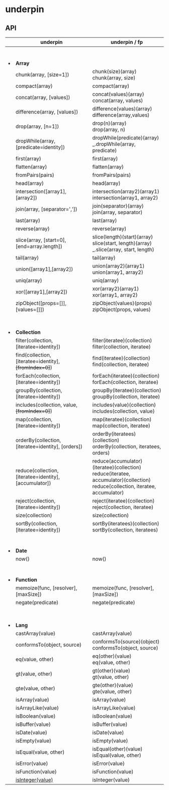 # underpin

## API

| | underpin      | underpin / fp |
| ----------- | ----------- | ----------- |
| <br><br>:black_small_square: | <br><br>**Array** <br> |
| | chunk(array, [size=1]) | chunk(size)(array) <br> chunk(array, size) |
| | compact(array) | compact(array)|
| | concat(array, [values]) | concat(values)(array) <br> concat(array, values)  |
| | difference(array, [values]) | difference(values)(array) <br>  difference(array,values) |
| | drop(array, [n=1]) | drop(n)(array) <br> drop(array, n) |
| | dropWhile(array, [predicate=identity]) | dropWhile(predicate)(array) <br> _.dropWhile(array, predicate) |
| | first(array) | first(array) |
| | flatten(array) | flatten(array) |
| | fromPairs(pairs) | fromPairs(pairs) |
| | head(array) | head(array) |
| | intersection([array1],[array2]) | intersection(array2)(array1) <br> intersection(array1, array2)|
| | join(array, [separator=',']) | join(separator)(array) <br>  join(array, separator) |
| | last(array) | last(array) |
| | reverse(array) | reverse(array) |
| | slice(array, [start=0], [end=array.length]) | slice(length)(start)(array) <br> slice(start, length)(array) <br> _.slice(array, start, length) |
| | tail(array) | tail(array) |
| | union([array1],[array2]) | union(array2)(array1) <br> union(array1, array2)|
| | uniq(array) | uniq(array) |
| | xor([array1],[array2]) | xor(array2)(array1) <br> xor(array1, array2)|
| | zipObject([props=[]], [values=[]]) | zipObject(values)(props) <br> zipObject(props, values)|
|  |
| <br><br>:black_small_square: | <br><br> **Collection** <br> | |
| | filter(collection, [iteratee=identity]) | filter(iteratee)(collection) <br> filter(collection, iteratee)|
| | find(collection, [iteratee=identity], <s>[fromIndex=0]</s>) | find(iteratee)(collection) <br> find(collection, iteratee)|
| | forEach(collection, [iteratee=identity]) | forEach(iteratee)(collection) <br> forEach(collection, iteratee)|
| | groupBy(collection, [iteratee=identity]) | groupBy(iteratee)(collection) <br> groupBy(collection, iteratee)|
| | includes(collection, value, <s>[fromIndex=0]</s>)  | includes(value)(collection) <br> includes(collection, value)|
| | map(collection, [iteratee=identity]) | map(iteratee)(collection) <br> map(collection, iteratee) |
| | orderBy(collection, [iteratee=identity], [orders]) | orderBy(iteratees)(collection) <br>  orderBy(collection, iteratees, orders) |
| | reduce(collection, [iteratee=identity], [accumulator]) | reduce(accumulator)(iteratee)(collection) <br>  reduce(iteratee, accumulator)(collection) <br> reduce(collection, iteratee, accumulator) |
| | reject(collection, [iteratee=identity]) | reject(iteratee)(collection) <br> reject(collection, iteratee) |
| | size(collection) | size(collection) |
| | sortBy(collection, [iteratee=identity]) | sortBy(iteratees)(collection) <br> sortBy(collection, iteratees) |
| <br><br>:black_small_square: | <br><br> **Date** | |
| | now() | now() |
| <br><br>:black_small_square: | <br><br> **Function** | |
| | memoize(func, [resolver], [maxSize]) | memoize(func, [resolver], [maxSize]) |
| | negate(predicate) | negate(predicate) |
|  |
| <br><br>:black_small_square: | <br><br> **Lang** | |
| | castArray(value) | castArray(value) |
| | conformsTo(object, source) |  conformsTo(source)(object) <br> conformsTo(object, source) |
| | eq(value, other) | eq(other)(value) <br> eq(value, other) |
| | gt(value, other) | gt(other)(value) <br> gt(value, other) |
| | gte(value, other) | gte(other)(value) <br> gte(value, other) |
| | isArray(value) | isArray(value) |
| | isArrayLike(value) | isArrayLike(value) |
| | isBoolean(value) | isBoolean(value) |
| | isBuffer(value) | isBuffer(value) |
| | isDate(value) | isDate(value) |
| | isEmpty(value) | isEmpty(value) |
| | isEqual(value, other) | isEqual(other)(value) <br> isEqual(value, other) |
| | isError(value) | isError(value) |
| | isFunction(value) | isFunction(value) |
| | [isInteger(value)](https://lodash.com/docs/4.17.15#isInteger) | isInteger(value) |


